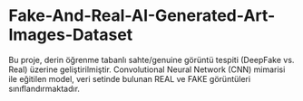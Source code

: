 # Fake-And-Real-AI-Generated-Art-Images-Dataset
Bu proje, derin öğrenme tabanlı sahte/genuine görüntü tespiti (DeepFake vs. Real) üzerine geliştirilmiştir. Convolutional Neural Network (CNN) mimarisi ile eğitilen model, veri setinde bulunan REAL ve FAKE görüntüleri sınıflandırmaktadır.
